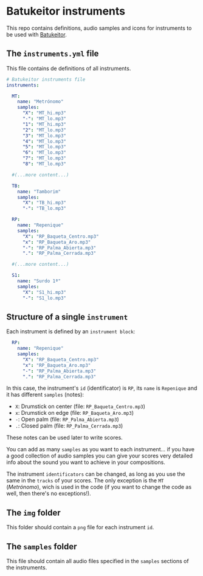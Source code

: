 # Batukeitor instruments

This repo contains definitions, audio samples and icons for instruments to be used with [Batukeitor](https://github.com/clvLabs/batukeitor).

## The `instruments.yml` file

This file contains de definitions of all instruments.

```yml
# Batukeitor instruments file
instruments:

  MT:
    name: "Metrónomo"
    samples:
      "X": "MT_hi.mp3"
      "-": "MT_lo.mp3"
      "1": "MT_hi.mp3"
      "2": "MT_lo.mp3"
      "3": "MT_lo.mp3"
      "4": "MT_lo.mp3"
      "5": "MT_lo.mp3"
      "6": "MT_lo.mp3"
      "7": "MT_lo.mp3"
      "8": "MT_lo.mp3"

  #(...more content...)

  TB:
    name: "Tamborim"
    samples:
      "X": "TB_hi.mp3"
      "-": "TB_lo.mp3"

  RP:
    name: "Repenique"
    samples:
      "X": "RP_Baqueta_Centro.mp3"
      "x": "RP_Baqueta_Aro.mp3"
      "-": "RP_Palma_Abierta.mp3"
      ".": "RP_Palma_Cerrada.mp3"

  #(...more content...)

  S1:
    name: "Surdo 1ª"
    samples:
      "X": "S1_hi.mp3"
      "-": "S1_lo.mp3"
```

## Structure of a single `instrument`
Each instrument is defined by an `instrument block`:
```yml
  RP:
    name: "Repenique"
    samples:
      "X": "RP_Baqueta_Centro.mp3"
      "x": "RP_Baqueta_Aro.mp3"
      "-": "RP_Palma_Abierta.mp3"
      ".": "RP_Palma_Cerrada.mp3"
```

In this case, the instrument's `id` (identificator) is `RP`, its `name` is `Repenique` and it has different `samples` (notes):
* `X`: Drumstick on center (file: `RP_Baqueta_Centro.mp3`)
* `x`: Drumstick on edge (file: `RP_Baqueta_Aro.mp3`)
* `-`: Open palm (file: `RP_Palma_Abierta.mp3`)
* `.`: Closed palm (file: `RP_Palma_Cerrada.mp3`)

These notes can be used later to write scores.

You can add as many `samples` as you want to each instrument... if you have a good collection of audio samples you can give your scores very detailed info about the sound you want to achieve in your compositions.

The instrument `identificators` can be changed, as long as you use the same in the `tracks` of your scores. The only exception is the `MT` (_Metrónomo_), wich is used in the code (if you want to change the code as well, then there's no exceptions!).

## The `img` folder
This folder should contain a `png` file for each instrument `id`.

## The `samples` folder
This file should contain all audio files specified in the `samples` sections of the instruments.
